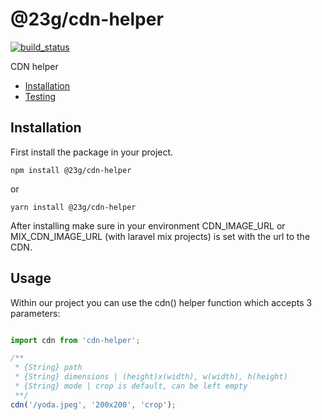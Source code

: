 # @23g/cdn-helper
[![build_status](https://api.travis-ci.org/23G/cdn-helper-js.svg?branch=master)](https://travis-ci.org/23G/cdn-helper-js)

CDN helper

- [Installation](#installation)
- [Testing](#testing)

## Installation

First install the package in your project.

`npm install @23g/cdn-helper`

or

`yarn install @23g/cdn-helper`


After installing make sure in your environment CDN_IMAGE_URL or MIX_CDN_IMAGE_URL (with laravel mix projects) is set with the url to the CDN.

## Usage

Within our project you can use the cdn() helper function which accepts 3 parameters:

```javascript

import cdn from 'cdn-helper';

/**
 * {String} path
 * {String} dimensions | (height)x(width), w(width), h(height)
 * {String} mode | crop is default, can be left empty
 **/
cdn('/yoda.jpeg', '200x200', 'crop');
```

